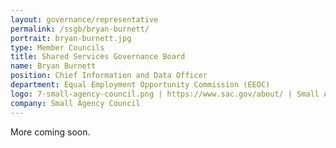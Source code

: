 ```yaml
---
layout: governance/representative
permalink: /ssgb/bryan-burnett/
portrait: bryan-burnett.jpg
type: Member Councils
title: Shared Services Governance Board
name: Bryan Burnett
position: Chief Information and Data Officer
department: Equal Employment Opportunity Commission (EEOC)
logo: 7-small-agency-council.png | https://www.sac.gov/about/ | Small Agency Council
company: Small Agency Council 
---
```


More coming soon.